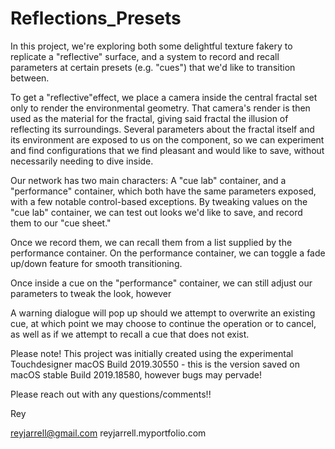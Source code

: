 # Reflections_Presets

In this project, we're exploring both some delightful texture fakery to replicate a "reflective" surface, and a system to record and recall parameters at certain presets (e.g. "cues") that we'd like to transition between.

To get a "reflective"effect, we place a camera inside the central fractal set only to render the environmental geometry. That camera's render is then used as the material for the fractal, giving said fractal the illusion of reflecting its surroundings. Several parameters about the fractal itself and its environment are exposed to us on the component, so we can experiment and find configurations that we find pleasant and would like to save, without necessarily needing to dive inside.

Our network has two main characters: A "cue lab" container, and a "performance" container, which both have the same parameters exposed, with a few notable control-based exceptions. By tweaking values on the "cue lab" container, we can test out looks we'd like to save, and record them to our "cue sheet." 

Once we record them, we can recall them from a list supplied by the performance container. On the performance container, we can toggle a fade up/down feature for smooth transitioning. 

Once inside a cue on the "performance" container, we can still adjust our parameters to tweak the look, however 

A warning dialogue will pop up should we attempt to overwrite an existing cue, at which point we may choose to continue the operation or to cancel, as well as if we attempt to recall a cue that does not exist.

Please note! This project was initially created using the experimental Touchdesigner macOS Build 2019.30550 - this is the version saved on macOS stable Build 2019.18580, however bugs may pervade!

Please reach out with any questions/comments!!

Rey

reyjarrell@gmail.com
reyjarrell.myportfolio.com
 
